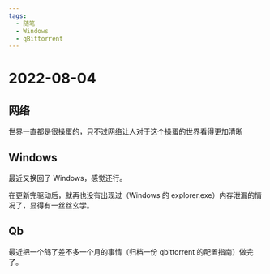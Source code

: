 ```yaml
---
tags:
  - 随笔
  - Windows
  - qBittorrent
---
```


# 2022-08-04

## 网络

世界一直都是很操蛋的，只不过网络让人对于这个操蛋的世界看得更加清晰

## Windows

最近又换回了 Windows，感觉还行。

在更新完驱动后，就再也没有出现过（Windows 的 explorer.exe）内存泄漏的情况了，显得有一丝丝玄学。

## Qb

最近把一个鸽了差不多一个月的事情（归档一份 qbittorrent 的配置指南）做完了。